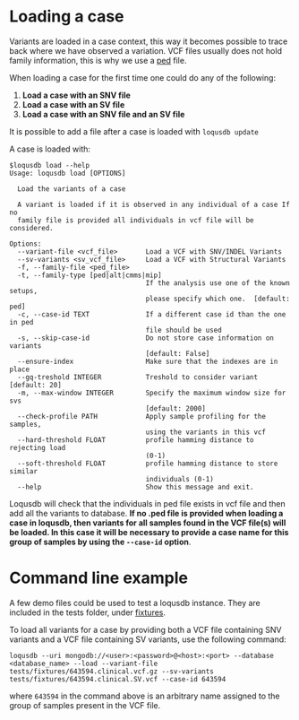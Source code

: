 # Loading a case

Variants are loaded in a case context, this way it becomes possible to trace back where we have observed a variation.
VCF files usually does not hold family information, this is why we use a [ped][ped] file.

When loading a case for the first time one could do any of the following:

1. **Load a case with an SNV file**
1. **Load a case with an SV file**
1. **Load a case with an SNV file and an SV file**

It is possible to add a file after a case is loaded with `loqusdb update`


A case is loaded with:

```
$loqusdb load --help
Usage: loqusdb load [OPTIONS]

  Load the variants of a case

  A variant is loaded if it is observed in any individual of a case If no
  family file is provided all individuals in vcf file will be considered.

Options:
  --variant-file <vcf_file>       Load a VCF with SNV/INDEL Variants
  --sv-variants <sv_vcf_file>     Load a VCF with Structural Variants
  -f, --family-file <ped_file>
  -t, --family-type [ped|alt|cmms|mip]
                                  If the analysis use one of the known setups,
                                  please specify which one.  [default: ped]
  -c, --case-id TEXT              If a different case id than the one in ped
                                  file should be used
  -s, --skip-case-id              Do not store case information on variants
                                  [default: False]
  --ensure-index                  Make sure that the indexes are in place
  --gq-treshold INTEGER           Treshold to consider variant  [default: 20]
  -m, --max-window INTEGER        Specify the maximum window size for svs
                                  [default: 2000]
  --check-profile PATH            Apply sample profiling for the samples,
                                  using the variants in this vcf
  --hard-threshold FLOAT          profile hamming distance to rejecting load
                                  (0-1)
  --soft-threshold FLOAT          profile hamming distance to store similar
                                  individuals (0-1)
  --help                          Show this message and exit.
```

Loqusdb will check that the individuals in ped file exists in vcf file and then add all the variants to database.
**If no .ped file is provided when loading a case in loqusdb, then variants for all samples found in the VCF file(s) will be loaded. In this case it will be necessary to provide a case name for this group of samples by using the `--case-id` option**.

# Command line example 

A few demo files could be used to test a loqusdb instance. They are included in the tests folder, under [fixtures][fixtures].

To load all variants for a case by providing both a VCF file containing SNV variants and a VCF file containing SV variants, use the following command:

`loqusdb --uri mongodb://<user>:<password>@<host>:<port> --database <database_name> --load --variant-file tests/fixtures/643594.clinical.vcf.gz --sv-variants tests/fixtures/643594.clinical.SV.vcf --case-id 643594`

where `643594` in the command above is an arbitrary name assigned to the group of samples present in the VCF file.


[fixtures]: https://github.com/Clinical-Genomics/loqusdb/tree/master/tests/fixtures
[ped]: http://zzz.bwh.harvard.edu/plink/data.shtml#ped
